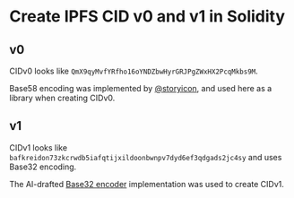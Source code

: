 # Create IPFS CID v0 and v1 in Solidity

## v0

CIDv0 looks like `QmX9qyMvfYRfho16oYNDZbwHyrGRJPgZWxHX2PcqMkbs9M`.

Base58 encoding was implemented by [@storyicon](https://github.com/storyicon/base58-solidity), and used here as a library when creating CIDv0.

## v1

CIDv1 looks like `bafkreidon73zkcrwdb5iafqtijxildoonbwnpv7dyd6ef3qdgads2jc4sy` and uses Base32 encoding.

The AI-drafted [Base32 encoder](Base32Encoding.md) implementation was used to create CIDv1.
